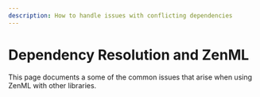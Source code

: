 ```yaml
---
description: How to handle issues with conflicting dependencies
---
```


# Dependency Resolution and ZenML
This page documents a some of the common issues that arise when using ZenML with other libraries.


